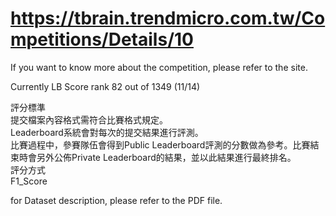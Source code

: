 # https://tbrain.trendmicro.com.tw/Competitions/Details/10
If you want to know more about the competition, please refer to the site.

Currently LB Score rank 82 out of 1349 (11/14) 

評分標準  
提交檔案內容格式需符合比賽格式規定。  
Leaderboard系統會對每次的提交結果進行評測。  
比賽過程中，參賽隊伍會得到Public Leaderboard評測的分數做為參考。比賽結束時會另外公佈Private Leaderboard的結果，並以此結果進行最終排名。  
評分方式  
F1_Score  

for Dataset description, please refer to the PDF file.
